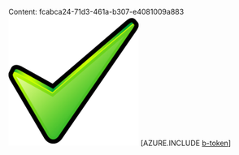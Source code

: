 Content: fcabca24-71d3-461a-b307-e4081009a883![image](74279641-71f3-4a76-9e65-a66a435590f5.png)
[AZURE.INCLUDE [b-token](f38ef020-95cd-4cd4-81f6-9c6b4fd49c19.md)]
